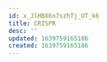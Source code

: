 ```yaml
---
id: x_JlHBX6n7szhTj_UT_k6
title: CRISPR
desc: ''
updated: 1639759165186
created: 1639759165186
---
```


